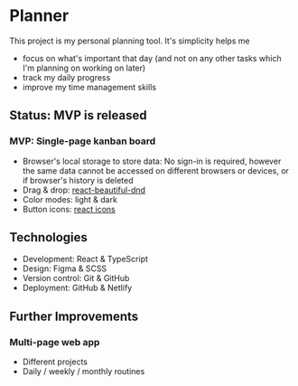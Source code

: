 # Planner

This project is my personal planning tool. It's simplicity helps me 
* focus on what's important that day (and not on any other tasks which I'm planning on working on later) 
* track my daily progress
* improve my time management skills

## Status: MVP is released 
### MVP: Single-page kanban board
* Browser's local storage to store data: No sign-in is required, however the same data cannot be accessed on different browsers or devices, or if browser's history is deleted
* Drag & drop: [react-beautiful-dnd](https://github.com/atlassian/react-beautiful-dnd) 
* Color modes: light & dark
* Button icons: [react icons](https://react-icons.github.io/react-icons/)


## Technologies
* Development: React & TypeScript 
* Design: Figma & SCSS
* Version control: Git & GitHub
* Deployment: GitHub & Netlify


## Further Improvements
### Multi-page web app
* Different projects 
* Daily / weekly / monthly routines